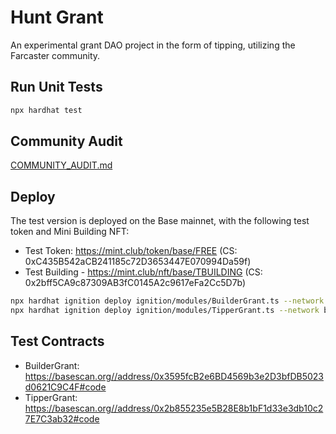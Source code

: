 # Hunt Grant

An experimental grant DAO project in the form of tipping, utilizing the Farcaster community.

## Run Unit Tests

```sh
npx hardhat test
```

## Community Audit

[COMMUNITY_AUDIT.md](./COMMUNITY_AUDIT.md)

## Deploy

The test version is deployed on the Base mainnet, with the following test token and Mini Building NFT:

- Test Token: https://mint.club/token/base/FREE (CS: 0xC435B542aCB241185c72D3653447E070994Da59f)
- Test Building - https://mint.club/nft/base/TBUILDING (CS: 0x2bff5CA9c87309AB3fC0145A2c9617eFa2Cc5D7b)

```sh
npx hardhat ignition deploy ignition/modules/BuilderGrant.ts --network base --parameters ignition/test-params.json --verify --reset
npx hardhat ignition deploy ignition/modules/TipperGrant.ts --network base --parameters ignition/test-params.json --verify --reset
```

## Test Contracts

- BuilderGrant: https://basescan.org//address/0x3595fcB2e6BD4569b3e2D3bfDB5023d0621C9C4F#code
- TipperGrant: https://basescan.org//address/0x2b855235e5B28E8b1bF1d33e3db10c27E7C3ab32#code
